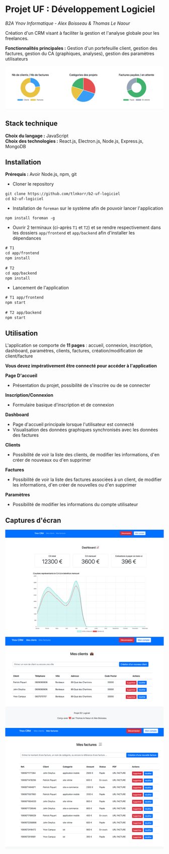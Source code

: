 # Projet UF : Développement Logiciel

_B2A Ynov Informatique - Alex Boisseau & Thomas Le Naour_

Création d'un CRM visant à faciliter la gestion et l'analyse globale pour les freelances.

**Fonctionnalités principales :** Gestion d'un portefeuille client, gestion des factures, gestion du CA (graphiques, analyses), gestion des paramètres utilisateurs

!["Screen de l'application"](livrables/screens/app.png)

## Stack technique

**Choix du langage :** JavaScript  
**Choix des technologies :** React.js, Electron.js, Node.js, Express.js, MongoDB

## Installation

**Prérequis :** Avoir Node.js, npm, git

- Cloner le repository

```
git clone https://github.com/tlnkorr/b2-uf-logiciel
cd b2-uf-logiciel
```

- Installation de `foreman` sur le système afin de pouvoir lancer l'application

```
npm install foreman -g
```

- Ouvrir 2 terminaux (ci-après `T1` et `T2`) et se rendre respectivement dans les dossiers `app/frontend` et `app/backend` afin d'installer les dépendances

```
# T1
cd app/frontend
npm install

# T2
cd app/backend
npm install
```

- Lancement de l'application

```
# T1 app/frontend
npm start

# T2 app/backend
npm start
```

## Utilisation

L'application se comporte de **11 pages** : accueil, connexion, inscription, dashboard, paramètres, clients, factures, création/modification de client/facture

**Vous devez impérativement être connecté pour accéder à l'application**

**Page D'accueil**

- Présentation du projet, possibilité de s'inscrire ou de se connecter

**Inscription/Connexion**

- Formulaire basique d'inscription et de connexion

**Dashboard**

- Page d'accueil principale lorsque l'utilisateur est connecté
- Visualisation des données graphiques synchronisés avec les données des factures

**Clients**

- Possibilité de voir la liste des clients, de modifier les informations, d'en créer de nouveaux ou d'en supprimer

**Factures**

- Possibilité de voir la liste des factures associées à un client, de modifier les informations, d'en créer de nouvelles ou d'en supprimer

**Paramètres**

- Possibilité de modifier les informations du compte utilisateur

## Captures d'écran

!["Screen de l'application"](livrables/screens/screen1.png)
!["Screen de l'application"](livrables/screens/screen2.png)
!["Screen de l'application"](livrables/screens/screen3.png)
